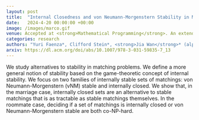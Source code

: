 ```yaml
---
layout: post
title:  "Internal Closedness and von Neumann-Morgenstern Stability in Matching Theory: Structures and Complexity"
date:   2024-4-20 00:00:00 +00:00
image: /images/marco.gif
venue: Accepted at <strong>Mathematical Programming</strong>. An extended abstract appeared in the proceedings of IPCO 2024.
categories: research
authors: "Yuri Faenza*, Clifford Stein*, <strong>Jia Wan</strong>* (alphabetical order)"
arxiv: https://dl.acm.org/doi/abs/10.1007/978-3-031-59835-7_13
---
```

We study alternatives to stability in matching problems. We define a more general notion of stability based on the game-theoretic concept of internal stability. We focus on two families of internally stable sets of matchings: von Neumann-Morgenstern (vNM) stable and internally closed. We show that, in the marriage case, internally closed sets are an alternative to stable matchings that is as tractable as stable matchings themselves. In the roommate case, deciding if a set of matchings is internally closed or von Neumann-Morgenstern stable are both co-NP-hard.
